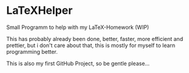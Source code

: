 # LaTeXHelper
Small Programm to help with my LaTeX-Homework (WIP)

This has probably already been done, better, faster, more efficient and prettier, but i don't care about that, this is mostly for myself to learn programming better.

This is also my first GitHub Project, so be gentle please...
